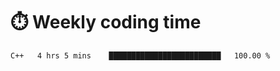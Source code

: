 
# :stopwatch: Weekly coding time
<!--START_SECTION:waka-->
```text
C++   4 hrs 5 mins    █████████████████████████   100.00 % 
```
<!--END_SECTION:waka-->


<!-- <p> <img src="https://github-readme-stats.vercel.app/api?username=cozgerest&show_icons=true&hide_border=false" />  </p> -->

